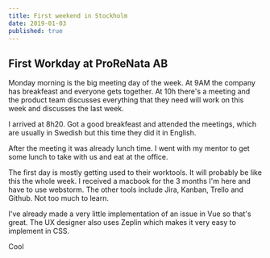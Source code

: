 ```yaml
---
title: First weekend in Stockholm
date: 2019-01-03
published: true
---
```


## First Workday at ProReNata AB

Monday morning is the big meeting day of the week. At 9AM the company has breakfeast and everyone gets together. 
At 10h there's a meeting and the product team discusses everything that they need will work on this week and discusses the last week. 

I arrived at 8h20. Got a good breakfeast and attended the meetings, which are usually in Swedish but this time they did it in English.


After the meeting it was already lunch time. I went with my mentor to get some lunch to take with us and eat at the office.


The first day is mostly getting used to their worktools. It will probably be like this the whole week. I received a macbook for the 3 months I'm here and have to use webstorm. The other tools include Jira, Kanban, Trello and Github. Not too much to learn.


I've already made a very little implementation of an issue in Vue so that's great. The UX designer also uses Zeplin which makes it very easy to implement in CSS.

Cool